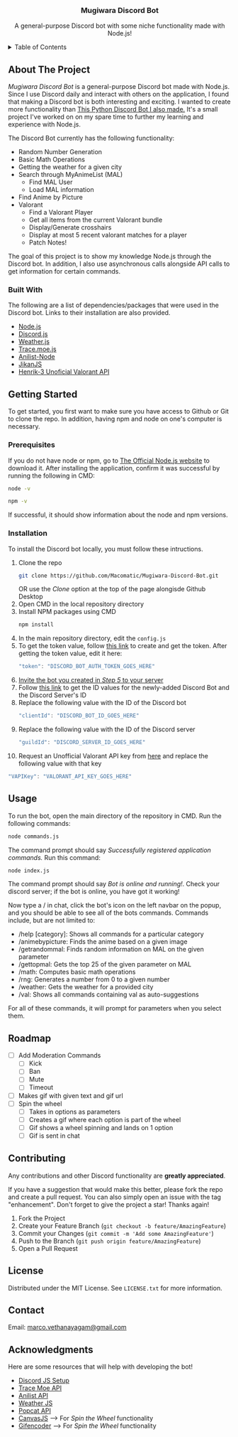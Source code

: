 <div id="top"></div>

<br />
<div align="center">

  <h3 align="center">Mugiwara Discord Bot</h3>

  <p align="center">
    A general-purpose Discord bot with some niche functionality made with Node.js!
  </p>
</div>

<!-- ToC -->
<details>
  <summary>Table of Contents</summary>
  <ol>
    <li>
      <a href="#about-the-project">About The Project</a>
      <ul>
        <li><a href="#built-with">Built With</a></li>
      </ul>
    </li>
    <li>
      <a href="#getting-started">Getting Started</a>
      <ul>
        <li><a href="#prerequisites">Prerequisites</a></li>
        <li><a href="#installation">Installation</a></li>
      </ul>
    </li>
    <li><a href="#usage">Usage</a></li>
    <li><a href="#roadmap">Roadmap</a></li>
    <li><a href="#contributing">Contributing</a></li>
    <li><a href="#license">License</a></li>
    <li><a href="#contact">Contact</a></li>
    <li><a href="#acknowledgments">Acknowledgments</a></li>
  </ol>
</details>

<!-- About Section -->
## About The Project

*Mugiwara Discord Bot* is a general-purpose Discord bot made with Node.js. Since I use Discord daily and interact with others on the application, I found that making a Discord bot is both interesting and exciting. I wanted to create more functionality than [This Python Discord Bot I also made.](https://github.com/Macomatic/WilfredDiscordBot) It's a small project I've worked on on my spare time to further my learning and experience with Node.js.

The Discord Bot currently has the following functionality:
* Random Number Generation
* Basic Math Operations
* Getting the weather for a given city
* Search through MyAnimeList (MAL)
  * Find MAL User
  * Load MAL information
* Find Anime by Picture
* Valorant
  * Find a Valorant Player
  * Get all items from the current Valorant bundle
  * Display/Generate crosshairs
  * Display at most 5 recent valorant matches for a player
  * Patch Notes!

The goal of this project is to show my knowledge Node.js through the Discord bot. In addition, I also use asynchronous calls alongside API calls to get information for certain commands.

### Built With

The following are a list of dependencies/packages that were used in the Discord bot. Links to their installation are also provided.

* [Node.js](https://nodejs.org/en/)
* [Discord.js](https://discord.js.org/#/)
* [Weather.js](https://www.npmjs.com/package/weather-js)
* [Trace.moe.js](https://www.npmjs.com/package/trace.moe)
* [Anilist-Node](https://www.npmjs.com/package/anilist-node)
* [JikanJS](https://github.com/mateoaranda/jikanjs)
* [Henrik-3 Unoficial Valorant API](https://www.npmjs.com/package/unofficial-valorant-api)


## Getting Started

To get started, you first want to make sure you have access to Github or Git to clone the repo. In addition, having npm and node on one's computer is necessary.

### Prerequisites

If you do not have node or npm, go to [The Official Node.js website](https://nodejs.org/en/) to download it. After installing the application, confirm it was successful by running the following in CMD:
  ```sh
  node -v
  ```
  ```sh
  npm -v
  ```
If successful, it should show information about the node and npm versions.

### Installation

To install the Discord bot locally, you must follow these intructions.

1. Clone the repo
   ```sh
   git clone https://github.com/Macomatic/Mugiwara-Discord-Bot.git
   ```
   OR use the *Clone* option at the top of the page alongisde Github Desktop
2. Open CMD in the local repository directory
3. Install NPM packages using CMD
   ```sh
   npm install
   ```
4. In the main repository directory, edit the `config.js`
5. To get the token value, follow [this link](https://discordjs.guide/preparations/setting-up-a-bot-application.html#what-is-a-token-anyway) to create and get the token. After getting the token value, edit it here:
   ```js
   "token": "DISCORD_BOT_AUTH_TOKEN_GOES_HERE"
   ```
6. [Invite the bot you created in *Step 5* to your server](https://discordjs.guide/preparations/adding-your-bot-to-servers.html#bot-invite-links)
7. Follow [this link](https://www.remote.tools/remote-work/how-to-find-discord-id) to get the ID values for the newly-added Discord Bot and the Discord Server's ID
8. Replace the following value with the ID of the Discord bot
   ```js
   "clientId": "DISCORD_BOT_ID_GOES_HERE"
   ```
9. Replace the following value with the ID of the Discord server
   ```js
   "guildId": "DISCORD_SERVER_ID_GOES_HERE"
   ```
10. Request an Unofficial Valorant API key from [here](https://github.com/Henrik-3/unofficial-valorant-api/) and replace the following value with that key
   ```js
   "VAPIKey": "VALORANT_API_KEY_GOES_HERE"
   ```

## Usage

To run the bot, open the main directory of the repository in CMD. Run the following commands:
   ```sh
   node commands.js
   ```
The command prompt should say *Successfully registered application commands.* Run this command:
   ```sh
   node index.js
   ```
The command prompt should say *Bot is online and running!*. Check your discord server; if the bot is online, you have got it working!

Now type a / in chat, click the bot's icon on the left navbar on the popup, and you should be able to see all of the bots commands. Commands include, but are not limited to:

* /help [category]: Shows all commands for a particular category
* /animebypicture: Finds the anime based on a given image
* /getrandommal: Finds random information on MAL on the given parameter
* /gettopmal: Gets the top 25 of the given parameter on MAL
* /math: Computes basic math operations
* /rng: Generates a number from 0 to a given number
* /weather: Gets the weather for a provided city
* /val: Shows all commands containing val as auto-suggestions
   
For all of these commands, it will prompt for parameters when you select them.
  
## Roadmap

- [ ] Add Moderation Commands
    - [ ] Kick
    - [ ] Ban
    - [ ] Mute
    - [ ] Timeout
- [ ] Makes gif with given text and gif url
- [ ] Spin the wheel
    - [ ] Takes in options as parameters
    - [ ] Creates a gif where each option is part of the wheel
    - [ ] Gif shows a wheel spinning and lands on 1 option
    - [ ] Gif is sent in chat

## Contributing

Any contributions and other Discord functionality are **greatly appreciated**.

If you have a suggestion that would make this better, please fork the repo and create a pull request. You can also simply open an issue with the tag "enhancement".
Don't forget to give the project a star! Thanks again!

1. Fork the Project
2. Create your Feature Branch (`git checkout -b feature/AmazingFeature`)
3. Commit your Changes (`git commit -m 'Add some AmazingFeature'`)
4. Push to the Branch (`git push origin feature/AmazingFeature`)
5. Open a Pull Request

## License

Distributed under the MIT License. See `LICENSE.txt` for more information.


## Contact

Email: marco.vethanayagam@gmail.com

## Acknowledgments

Here are some resources that will help with developing the bot!

* [Discord JS Setup](https://discordjs.guide/#before-you-begin)
* [Trace Moe API](https://soruly.github.io/trace.moe-api/#/)
* [Anilist API](https://anilist.gitbook.io/anilist-apiv2-docs/)
* [Weather JS](https://www.npmjs.com/package/weather-js)
* [Popcat API](https://popcat.xyz/api)
* [CanvasJS](https://www.npmjs.com/package/canvas) --> For *Spin the Wheel* functionality
* [Gifencoder](https://www.npmjs.com/package/gifencoder) --> For *Spin the Wheel* functionality



